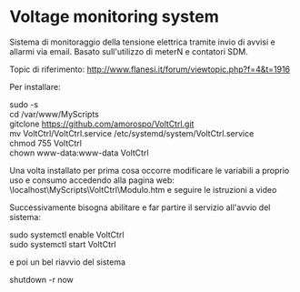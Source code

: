# Voltage monitoring system

Sistema di monitoraggio della tensione elettrica tramite invio di avvisi e allarmi via email. Basato sull'utilizzo di meterN e contatori SDM.

Topic di riferimento: http://www.flanesi.it/forum/viewtopic.php?f=4&t=1916


Per installare:

sudo -s<br>
cd /var/www/MyScripts<br>
gitclone https://github.com/amorospo/VoltCtrl.git<br>
mv VoltCtrl/VoltCtrl.service /etc/systemd/system/VoltCtrl.service<br>
chmod 755 VoltCtrl<br>
chown www-data:www-data VoltCtrl<br>

Una volta installato per prima cosa occorre modificare le variabili a proprio uso e consumo accedendo alla pagina web:
\\localhost\MyScripts\VoltCtrl\Modulo.htm
e seguire le istruzioni a video

Successivamente bisogna abilitare e far partire il servizio all'avvio del sistema:

sudo systemctl enable VoltCtrl<br>
sudo systemctl start VoltCtrl<br>

e poi un bel riavvio del sistema

shutdown -r now<br>

